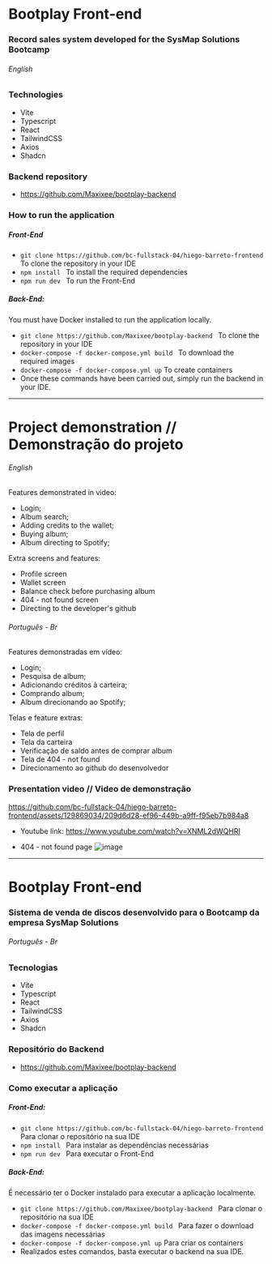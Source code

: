 # Bootplay Front-end
### Record sales system developed for the SysMap Solutions Bootcamp

######  English

### Technologies
- Vite
- Typescript
- React
- TailwindCSS
- Axios
- Shadcn


### Backend repository
- https://github.com/Maxixee/bootplay-backend

### How to run the application

##### Front-End
- ```git clone https://github.com/bc-fullstack-04/hiego-barreto-frontend ``` To clone the repository in your IDE
- ```npm install ``` To install the required dependencies
- ```npm run dev ``` To run the Front-End

##### Back-End:
You must have Docker installed to run the application locally.
- ```git clone https://github.com/Maxixee/bootplay-backend ``` To clone the repository in your IDE
- ```docker-compose -f docker-compose.yml build ``` To download the required images
- ```docker-compose -f docker-compose.yml up``` To create containers
- Once these commands have been carried out, simply run the backend in your IDE.

---

# Project demonstration // Demonstração do projeto

######  English
Features demonstrated in video:
- Login;
- Album search;
- Adding credits to the wallet;
- Buying album;
- Album directing to Spotify;

Extra screens and features:
- Profile screen
- Wallet screen
- Balance check before purchasing album
- 404 - not found screen
- Directing to the developer's github

######  Português - Br
Features demonstradas em vídeo: 
- Login; 
- Pesquisa de album; 
- Adicionando créditos à carteira; 
- Comprando album; 
- Album direcionando ao Spotify;

Telas e feature extras:
- Tela de perfil
- Tela da carteira
- Verificação de saldo antes de comprar album
- Tela de 404 - not found
- Direcionamento ao github do desenvolvedor

### Presentation video // Video de demonstração


https://github.com/bc-fullstack-04/hiego-barreto-frontend/assets/129869034/209d6d28-ef96-449b-a9ff-f95eb7b984a8


- Youtube link: https://www.youtube.com/watch?v=XNML2dWQHRI

  
- 404 - not found page
![image](https://github.com/Maxixee/AGAIN/assets/129869034/76fc072e-35ca-44b4-9de2-16cc7b3eb01f)

---

# Bootplay Front-end
### Sistema de venda de discos desenvolvido para o Bootcamp da empresa SysMap Solutions

######  Português - Br

### Tecnologias
- Vite
- Typescript
- React
- TailwindCSS
- Axios
- Shadcn


### Repositório do Backend
- https://github.com/Maxixee/bootplay-backend

### Como executar a aplicação

##### Front-End:
- ```git clone https://github.com/bc-fullstack-04/hiego-barreto-frontend``` Para clonar o repositório na sua IDE
- ```npm install ``` Para instalar as dependências necessárias
- ```npm run dev ``` Para executar o Front-End

##### Back-End:
É necessário ter o Docker instalado para executar a aplicação localmente.
- ```git clone https://github.com/Maxixee/bootplay-backend ``` Para clonar o repositório na sua IDE
- ```docker-compose -f docker-compose.yml build ``` Para fazer o download das imagens necessárias
- ```docker-compose -f docker-compose.yml up``` Para criar os containers
- Realizados estes comandos, basta  executar o backend na sua IDE.


